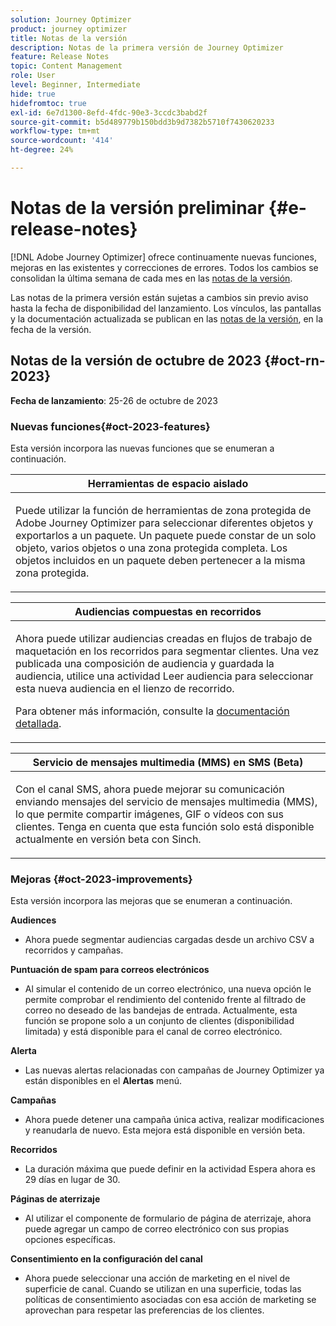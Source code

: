 ```yaml
---
solution: Journey Optimizer
product: journey optimizer
title: Notas de la versión
description: Notas de la primera versión de Journey Optimizer
feature: Release Notes
topic: Content Management
role: User
level: Beginner, Intermediate
hide: true
hidefromtoc: true
exl-id: 6e7d1300-8efd-4fdc-90e3-3ccdc3babd2f
source-git-commit: b5d489779b150bdd3b9d7382b5710f7430620233
workflow-type: tm+mt
source-wordcount: '414'
ht-degree: 24%

---
```


# Notas de la versión preliminar {#e-release-notes}

[!DNL Adobe Journey Optimizer] ofrece continuamente nuevas funciones, mejoras en las existentes y correcciones de errores. Todos los cambios se consolidan la última semana de cada mes en las [notas de la versión](release-notes.md).

Las notas de la primera versión están sujetas a cambios sin previo aviso hasta la fecha de disponibilidad del lanzamiento. Los vínculos, las pantallas y la documentación actualizada se publican en las [notas de la versión](release-notes.md), en la fecha de la versión.

## Notas de la versión de octubre de 2023 {#oct-rn-2023}

**Fecha de lanzamiento**: 25-26 de octubre de 2023

### Nuevas funciones{#oct-2023-features}

Esta versión incorpora las nuevas funciones que se enumeran a continuación.

<table>
<thead>
<tr>
<th><strong>Herramientas de espacio aislado</strong><br/></th>
</tr>
</thead>
<tbody>
<tr>
<td>
<p>Puede utilizar la función de herramientas de zona protegida de Adobe Journey Optimizer para seleccionar diferentes objetos y exportarlos a un paquete. Un paquete puede constar de un solo objeto, varios objetos o una zona protegida completa. Los objetos incluidos en un paquete deben pertenecer a la misma zona protegida.</p>
<!--img src="../data/assets/dataset-export-setup.png"-->
<!--p>For more information, refer to the <a href="../audience/get-started-audience-orchestration.md">detailed documentation</a>.</p-->
</td>
</tr>
</tbody>
</table>

<table>
<thead>
<tr>
<th><strong>Audiencias compuestas en recorridos</strong><br/></th>
</tr>
</thead>
<tbody>
<tr>
<td>
<p>Ahora puede utilizar audiencias creadas en flujos de trabajo de maquetación en los recorridos para segmentar clientes. Una vez publicada una composición de audiencia y guardada la audiencia, utilice una actividad Leer audiencia para seleccionar esta nueva audiencia en el lienzo de recorrido.</p>
<!--img src="assets/channel-reports.png"/-->
<p>Para obtener más información, consulte la <a href="../audience/get-started-audience-orchestration.md">documentación detallada</a>.</p>
</tr>
</tbody>
</table>


<table>
<thead>
<tr>
<th><strong>Servicio de mensajes multimedia (MMS) en SMS (Beta)</strong><br/></th>
</tr>
</thead>
<tbody>
<tr>
<td>
<p>Con el canal SMS, ahora puede mejorar su comunicación enviando mensajes del servicio de mensajes multimedia (MMS), lo que permite compartir imágenes, GIF o vídeos con sus clientes. Tenga en cuenta que esta función solo está disponible actualmente en versión beta con Sinch.</p>
<!--img src="assets/channel-reports.png"/-->
<!--p>For more information, refer to the <a href="../in-app/get-started-in-app.md">detailed documentation</a>.</p-->
</tr>
</tbody>
</table>

### Mejoras {#oct-2023-improvements}

Esta versión incorpora las mejoras que se enumeran a continuación.

**Audiences**

* Ahora puede segmentar audiencias cargadas desde un archivo CSV a recorridos y campañas.

**Puntuación de spam para correos electrónicos**

* Al simular el contenido de un correo electrónico, una nueva opción le permite comprobar el rendimiento del contenido frente al filtrado de correo no deseado de las bandejas de entrada. Actualmente, esta función se propone solo a un conjunto de clientes (disponibilidad limitada) y está disponible para el canal de correo electrónico.

**Alerta**

* Las nuevas alertas relacionadas con campañas de Journey Optimizer ya están disponibles en el **Alertas** menú.

**Campañas**

* Ahora puede detener una campaña única activa, realizar modificaciones y reanudarla de nuevo. Esta mejora está disponible en versión beta.

**Recorridos**

* La duración máxima que puede definir en la actividad Espera ahora es 29 días en lugar de 30.

**Páginas de aterrizaje**

* Al utilizar el componente de formulario de página de aterrizaje, ahora puede agregar un campo de correo electrónico con sus propias opciones específicas.

**Consentimiento en la configuración del canal**

* Ahora puede seleccionar una acción de marketing en el nivel de superficie de canal. Cuando se utilizan en una superficie, todas las políticas de consentimiento asociadas con esa acción de marketing se aprovechan para respetar las preferencias de los clientes.